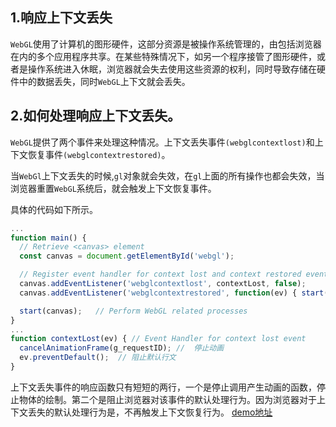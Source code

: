 ## 1.响应上下文丢失
`WebGL`使用了计算机的图形硬件，这部分资源是被操作系统管理的，由包括浏览器在内的多个应用程序共享。在某些特殊情况下，如另一个程序接管了图形硬件，或者是操作系统进入休眠，浏览器就会失去使用这些资源的权利，同时导致存储在硬件中的数据丢失，同时`WebGL`上下文就会丢失。
## 2.如何处理响应上下文丢失。
`WebGL`提供了两个事件来处理这种情况。上下文丢失事件`(webglcontextlost)`和上下文恢复事件`(webglcontextrestored)`。

当`WebGl`上下文丢失的时候,`gl`对象就会失效，在`gl`上面的所有操作也都会失效，当浏览器重置`WebGL`系统后，就会触发上下文恢复事件。

具体的代码如下所示。
```js
...
function main() {
  // Retrieve <canvas> element
  const canvas = document.getElementById('webgl');

  // Register event handler for context lost and context restored events
  canvas.addEventListener('webglcontextlost', contextLost, false);
  canvas.addEventListener('webglcontextrestored', function(ev) { start(canvas); }, false);

  start(canvas);   // Perform WebGL related processes
}
...
function contextLost(ev) { // Event Handler for context lost event
  cancelAnimationFrame(g_requestID); //  停止动画
  ev.preventDefault();  // 阻止默认行文
}
```
上下文丢失事件的响应函数只有短短的两行，一个是停止调用产生动画的函数，停止物体的绘制。第二个是阻止浏览器对该事件的默认处理行为。因为浏览器对于上下文丢失的默认处理行为是，不再触发上下文恢复行为。
[demo地址](./上下文丢失.html)